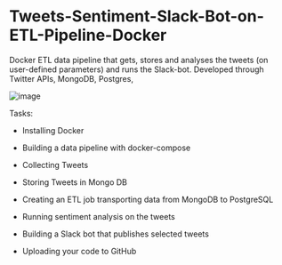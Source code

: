 # Tweets-Sentiment-Slack-Bot-on-ETL-Pipeline-Docker
Docker ETL data pipeline that gets, stores and analyses the tweets (on user-defined parameters) and runs the Slack-bot. Developed through Twitter APIs, MongoDB, Postgres, 

![image](https://user-images.githubusercontent.com/98191387/166106045-a29f3279-3007-4540-8eed-104752b15e11.png)

Tasks:

- Installing Docker

- Building a data pipeline with docker-compose

- Collecting Tweets

- Storing Tweets in Mongo DB

- Creating an ETL job transporting data from MongoDB to PostgreSQL

- Running sentiment analysis on the tweets

- Building a Slack bot that publishes selected tweets

- Uploading your code to GitHub

